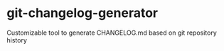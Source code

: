 # git-changelog-generator
Customizable tool to generate CHANGELOG.md based on git repository history 
